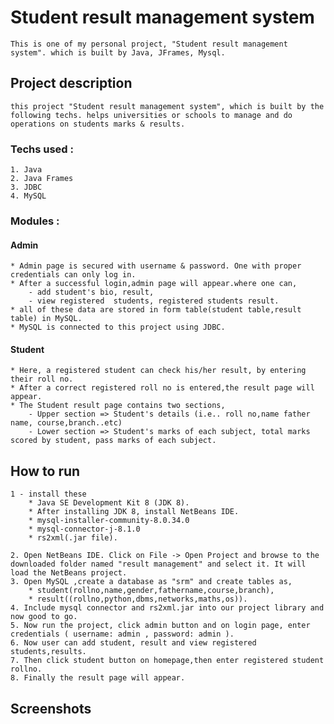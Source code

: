 
# Student result management system

    This is one of my personal project, "Student result management system". which is built by Java, JFrames, Mysql.  


## Project description
    this project "Student result management system", which is built by the following techs. helps universities or schools to manage and do operations on students marks & results.
### Techs used :
    1. Java
    2. Java Frames
    3. JDBC
    4. MySQL

### Modules :
#### Admin
    * Admin page is secured with username & password. One with proper credentials can only log in.
    * After a successful login,admin page will appear.where one can,
        - add student's bio, result,
        - view registered  students, registered students result.
    * all of these data are stored in form table(student table,result table) in MySQL. 
    * MySQL is connected to this project using JDBC.

#### Student
    * Here, a registered student can check his/her result, by entering their roll no.
    * After a correct registered roll no is entered,the result page will appear.
    * The Student result page contains two sections,
        - Upper section => Student's details (i.e.. roll no,name father name, course,branch..etc)
        - Lower section => Student's marks of each subject, total marks scored by student, pass marks of each subject.
    
## How to run
    1 - install these
        * Java SE Development Kit 8 (JDK 8).
        * After installing JDK 8, install NetBeans IDE.
        * mysql-installer-community-8.0.34.0
        * mysql-connector-j-8.1.0
        * rs2xml(.jar file).

    2. Open NetBeans IDE. Click on File -> Open Project and browse to the downloaded folder named "result management" and select it. It will load the NetBeans project.
    3. Open MySQL ,create a database as "srm" and create tables as,
        * student(rollno,name,gender,fathername,course,branch),
        * result((rollno,python,dbms,networks,maths,os)).
    4. Include mysql connector and rs2xml.jar into our project library and now good to go.
    5. Now run the project, click admin button and on login page, enter credentials ( username: admin , password: admin ).
    6. Now user can add student, result and view registered students,results.
    7. Then click student button on homepage,then enter registered student rollno.
    8. Finally the result page will appear.
## Screenshots



